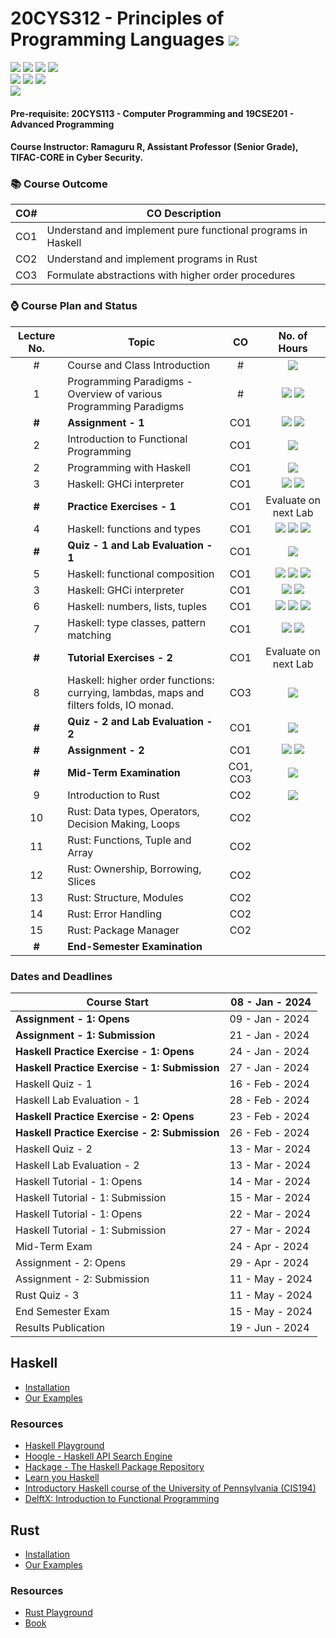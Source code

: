 # 20CYS312 - Principles of Programming Languages ![](https://img.shields.io/badge/-Completed-darkgreen)
![](https://img.shields.io/badge/Batch-21CYS-lightgreen) ![](https://img.shields.io/badge/UG-blue) ![](https://img.shields.io/badge/Subject-PPL-blue)                   ![](https://img.shields.io/badge/Concern-Water_Scarcity-red) <br/>
![](https://img.shields.io/badge/Lecture-2-orange) ![](https://img.shields.io/badge/Practical-3-orange) ![](https://img.shields.io/badge/Credits-3-orange) <br/> ![](https://img.shields.io/badge/Students-85-gold)

#### Pre-requisite: 20CYS113 - Computer Programming and 19CSE201 - Advanced Programming

#### Course Instructor:  Ramaguru R, Assistant Professor (Senior Grade), TIFAC-CORE in Cyber Security.

### :books: Course Outcome

| CO#  | CO Description |
|------|----------------|
| CO1 | Understand and implement pure functional programs in Haskell |
| CO2 | Understand and implement programs in Rust |
| CO3 | Formulate abstractions with higher order procedures |

### :watch: Course Plan and Status

| Lecture No. | Topic | CO | No. of Hours |
|:-----------:|-------|:---:|:------------:|
| # | Course and Class Introduction  | # | ![](https://img.shields.io/badge/-08th_Jan-orange) |
| 1 | Programming Paradigms - Overview of various Programming Paradigms  | # | ![](https://img.shields.io/badge/-09th_Jan-orange) ![](https://img.shields.io/badge/-22nd_Jan-orange) |
| **#** | **Assignment - 1** | CO1 | ![](https://img.shields.io/badge/Start-09th_Jan-green) ![](https://img.shields.io/badge/Submission-21st_Jan-darkred) |
| 2 | Introduction to Functional Programming | CO1 | ![](https://img.shields.io/badge/-23rd_Jan-gold) |
| 2 | Programming with Haskell | CO1 | ![](https://img.shields.io/badge/-23rd_Jan-orange) |
| 3 | Haskell: GHCi interpreter  | CO1 |  ![](https://img.shields.io/badge/-23rd_Jan-gold)  ![](https://img.shields.io/badge/-24th_Jan-orange) |
| **#** | **Practice Exercises - 1** | CO1 | Evaluate on next Lab |
| 4 | Haskell: functions and types  |  CO1 |  ![](https://img.shields.io/badge/-5th_Feb-orange)  ![](https://img.shields.io/badge/-6th_Feb-gold) ![](https://img.shields.io/badge/-7th_Feb-orange) |
| **#** | **Quiz - 1 and Lab Evaluation - 1**| CO1 | ![](https://img.shields.io/badge/-13th_Feb-purple) |
| 5 | Haskell: functional composition  |  CO1 | ![](https://img.shields.io/badge/-7th_Feb-orange) ![](https://img.shields.io/badge/-12th_Feb-orange)  ![](https://img.shields.io/badge/-13th_Feb-gold) |
| 3 | Haskell: GHCi interpreter  | CO1 |  ![](https://img.shields.io/badge/-23rd_Jan-orange)  ![](https://img.shields.io/badge/-24th_Jan-gold) |
| 6 | Haskell: numbers, lists, tuples | CO1 | ![](https://img.shields.io/badge/-14th_Feb-orange) ![](https://img.shields.io/badge/-19th_Feb-orange) ![](https://img.shields.io/badge/-20th_Feb-gold)|
| 7 | Haskell: type classes, pattern matching | CO1 | ![](https://img.shields.io/badge/-25th_Feb-orange) ![](https://img.shields.io/badge/-26th_Feb-orange) |
| **#** | **Tutorial Exercises - 2** | CO1 | Evaluate on next Lab |
| 8 | Haskell: higher order functions: currying, lambdas, maps and filters folds, IO monad. | CO3 | ![](https://img.shields.io/badge/-4th_Mar-orange) |
| **#** | **Quiz - 2 and Lab Evaluation - 2** | CO1 | ![](https://img.shields.io/badge/-13th_Mar-purple) | 
| **#** | **Assignment - 2** | CO1 | ![](https://img.shields.io/badge/Start-15th_Feb-green) ![](https://img.shields.io/badge/Submission-5th_Mar-red) |
| **#** | **Mid-Term Examination** | CO1, CO3 | ![](https://img.shields.io/badge/-19th_Mar-black) | 
| 9 | Introduction to Rust  | CO2 | ![](https://img.shields.io/badge/-9th_Apr-orange) |
| 10 | Rust: Data types, Operators, Decision Making, Loops | CO2 | |
| 11 | Rust: Functions, Tuple and Array | CO2 | |
| 12 | Rust: Ownership, Borrowing, Slices | CO2 | |
| 13 | Rust: Structure, Modules | CO2 | |
| 14 | Rust:  Error Handling | CO2 | |
| 15 | Rust: Package Manager | CO2 | |
| **#**  | **End-Semester Examination** |

### Dates and Deadlines

| Course Start | 08 - Jan - 2024 |
|--------------|-----------------|
| **Assignment - 1: Opens** | 09 - Jan - 2024 |
| **Assignment - 1: Submission** | 21 - Jan - 2024 |
| **Haskell Practice Exercise - 1: Opens** | 24 - Jan - 2024 |
| **Haskell Practice Exercise - 1: Submission** | 27 - Jan - 2024 |
| Haskell Quiz - 1 | 16 - Feb - 2024 |
| Haskell Lab Evaluation - 1 | 28 - Feb - 2024 |
| **Haskell Practice Exercise - 2: Opens** | 23 - Feb - 2024 |
| **Haskell Practice Exercise - 2: Submission** | 26 - Feb - 2024 |
| Haskell Quiz - 2 | 13 - Mar - 2024 |
| Haskell Lab Evaluation - 2 | 13 - Mar - 2024 |
| Haskell Tutorial - 1: Opens | 14 - Mar - 2024 | 
| Haskell Tutorial - 1: Submission | 15 - Mar - 2024 | 
| Haskell Tutorial - 1: Opens | 22 - Mar - 2024 | 
| Haskell Tutorial - 1: Submission | 27 - Mar - 2024 | 
| Mid-Term Exam | 24 - Apr - 2024 |
| Assignment - 2: Opens | 29 - Apr - 2024 |
| Assignment - 2: Submission | 11 - May - 2024 |
| Rust Quiz - 3 | 11 - May - 2024 |
| End Semester Exam | 15 - May - 2024 |
| Results Publication | 19 - Jun - 2024 |

## Haskell
- [Installation](https://www.haskell.org/ghcup/)
- [Our Examples](Assets/Haskell)

### Resources
- [Haskell Playground](https://play.haskell.org/)
- [Hoogle - Haskell API Search Engine](https://hoogle.haskell.org/)
- [Hackage - The Haskell Package Repository](https://hackage.haskell.org/)
- [Learn you Haskell](http://learnyouahaskell.com/chapters)
- [Introductory Haskell course of the University of Pennsylvania (CIS194)](https://www.seas.upenn.edu/~cis1940/spring13/lectures.html)
- [DelftX: Introduction to Functional Programming](https://www.edx.org/learn/computer-programming/delft-university-of-technology-introduction-to-functional-programming)

## Rust
- [Installation](https://www.rust-lang.org/tools/install)
- [Our Examples](Assets/Rust)

### Resources
- [Rust Playground](https://play.rust-lang.org/?version=stable&mode=debug&edition=2021)
- [Book](https://doc.rust-lang.org/book/)
